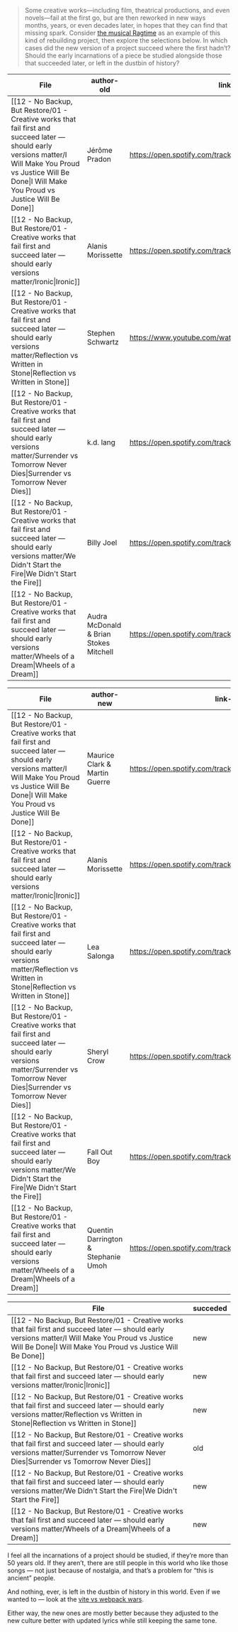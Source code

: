 > Some creative works—including film, theatrical productions, and even novels—fail at the first go, but are then reworked in new ways months, years, or even decades later, in hopes that they can find that missing spark. Consider [the musical Ragtime](https://ew.com/article/2009/11/15/ragtime-2/) as an example of this kind of rebuilding project, then explore the selections below. In which cases did the new version of a project succeed where the first hadn’t? Should the early incarnations of a piece be studied alongside those that succeeded later, or left in the dustbin of history?

| File                                                                                                                                                                                                                 | author-old                             | link-old                                              | created-old |
| -------------------------------------------------------------------------------------------------------------------------------------------------------------------------------------------------------------------- | -------------------------------------- | ----------------------------------------------------- | ----------- |
| [[12 - No Backup, But Restore/01 - Creative works that fail first and succeed later — should early versions matter/I Will Make You Proud vs Justice Will Be Done\|I Will Make You Proud vs Justice Will Be Done]] | Jérôme Pradon                          | https://open.spotify.com/track/318zj7RIFmXsJle6NX2van | 1996        |
| [[12 - No Backup, But Restore/01 - Creative works that fail first and succeed later — should early versions matter/Ironic\|Ironic]]                                                                               | Alanis Morissette                      | https://open.spotify.com/track/1d6KS9GH06JAd19uiBy9IE | 1995        |
| [[12 - No Backup, But Restore/01 - Creative works that fail first and succeed later — should early versions matter/Reflection vs Written in Stone\|Reflection vs Written in Stone]]                               | Stephen Schwartz                       | https://www.youtube.com/watch?v=td44oOifntY           | 1998        |
| [[12 - No Backup, But Restore/01 - Creative works that fail first and succeed later — should early versions matter/Surrender vs Tomorrow Never Dies\|Surrender vs Tomorrow Never Dies]]                           | k.d. lang                              | https://open.spotify.com/track/0e7NOELa4JJbkUJ3kOZ62z | 1997        |
| [[12 - No Backup, But Restore/01 - Creative works that fail first and succeed later — should early versions matter/We Didn't Start the Fire\|We Didn't Start the Fire]]                                           | Billy Joel                             | https://open.spotify.com/track/3Cx4yrFaX8CeHwBMReOWXI | 1989        |
| [[12 - No Backup, But Restore/01 - Creative works that fail first and succeed later — should early versions matter/Wheels of a Dream\|Wheels of a Dream]]                                                         | Audra McDonald & Brian Stokes Mitchell | https://open.spotify.com/track/30QU7LJjegTlytck8SrljA | 1998        |


| File                                                                                                                                                                                                                 | author-new                          | link-new                                              | created-new |
| -------------------------------------------------------------------------------------------------------------------------------------------------------------------------------------------------------------------- | ----------------------------------- | ----------------------------------------------------- | ----------- |
| [[12 - No Backup, But Restore/01 - Creative works that fail first and succeed later — should early versions matter/I Will Make You Proud vs Justice Will Be Done\|I Will Make You Proud vs Justice Will Be Done]] | Maurice Clark & Martin Guerre       | https://open.spotify.com/track/6mr7cTI1hQlwhe2QgDpRkZ | 1999        |
| [[12 - No Backup, But Restore/01 - Creative works that fail first and succeed later — should early versions matter/Ironic\|Ironic]]                                                                               | Alanis Morissette                   | https://open.spotify.com/track/1d6KS9GH06JAd19uiBy9IE | 2015        |
| [[12 - No Backup, But Restore/01 - Creative works that fail first and succeed later — should early versions matter/Reflection vs Written in Stone\|Reflection vs Written in Stone]]                               | Lea Salonga                         | https://open.spotify.com/track/3pmn2D8yHs7KlDTleuGwlF | 1998        |
| [[12 - No Backup, But Restore/01 - Creative works that fail first and succeed later — should early versions matter/Surrender vs Tomorrow Never Dies\|Surrender vs Tomorrow Never Dies]]                           | Sheryl Crow                         | https://open.spotify.com/track/3peBSjcjaouspgb68WK2sk | 1997        |
| [[12 - No Backup, But Restore/01 - Creative works that fail first and succeed later — should early versions matter/We Didn't Start the Fire\|We Didn't Start the Fire]]                                           | Fall Out Boy                        | https://open.spotify.com/track/60glT2wsoSHV3B8yCRSB8v | 2023        |
| [[12 - No Backup, But Restore/01 - Creative works that fail first and succeed later — should early versions matter/Wheels of a Dream\|Wheels of a Dream]]                                                         | Quentin Darrington & Stephanie Umoh | https://open.spotify.com/track/62jeQK9yPhEPFnu2f2zpV0 | 2009        |


| File                                                                                                                                                                                                                 | succeded |
| -------------------------------------------------------------------------------------------------------------------------------------------------------------------------------------------------------------------- | -------- |
| [[12 - No Backup, But Restore/01 - Creative works that fail first and succeed later — should early versions matter/I Will Make You Proud vs Justice Will Be Done\|I Will Make You Proud vs Justice Will Be Done]] | new      |
| [[12 - No Backup, But Restore/01 - Creative works that fail first and succeed later — should early versions matter/Ironic\|Ironic]]                                                                               | new      |
| [[12 - No Backup, But Restore/01 - Creative works that fail first and succeed later — should early versions matter/Reflection vs Written in Stone\|Reflection vs Written in Stone]]                               | new      |
| [[12 - No Backup, But Restore/01 - Creative works that fail first and succeed later — should early versions matter/Surrender vs Tomorrow Never Dies\|Surrender vs Tomorrow Never Dies]]                           | old      |
| [[12 - No Backup, But Restore/01 - Creative works that fail first and succeed later — should early versions matter/We Didn't Start the Fire\|We Didn't Start the Fire]]                                           | new      |
| [[12 - No Backup, But Restore/01 - Creative works that fail first and succeed later — should early versions matter/Wheels of a Dream\|Wheels of a Dream]]                                                         | new      |


I feel all the incarnations of a project should be studied, if they’re more than 50 years old. If they aren’t, there are still people in this world who like those songs — not just because of nostalgia, and that’s a problem for “this is ancient” people.

And nothing, ever, is left in the dustbin of history in this world. Even if we wanted to — look at the [vite vs webpack wars](https://www.reddit.com/r/webdev/comments/1mduzfb/vite_finally_surpassed_webpack/).

Either way, the new ones are mostly better because they adjusted to the new culture better with updated lyrics while still keeping the same tone.
